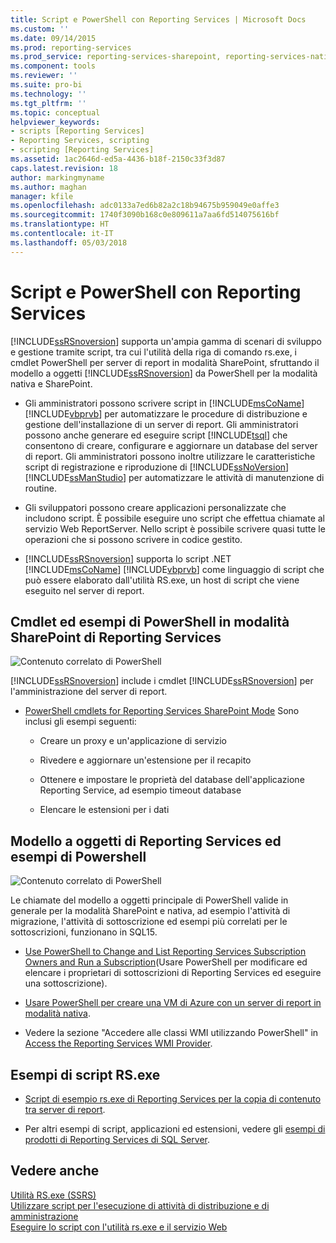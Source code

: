 ```yaml
---
title: Script e PowerShell con Reporting Services | Microsoft Docs
ms.custom: ''
ms.date: 09/14/2015
ms.prod: reporting-services
ms.prod_service: reporting-services-sharepoint, reporting-services-native
ms.component: tools
ms.reviewer: ''
ms.suite: pro-bi
ms.technology: ''
ms.tgt_pltfrm: ''
ms.topic: conceptual
helpviewer_keywords:
- scripts [Reporting Services]
- Reporting Services, scripting
- scripting [Reporting Services]
ms.assetid: 1ac2646d-ed5a-4436-b18f-2150c33f3d87
caps.latest.revision: 18
author: markingmyname
ms.author: maghan
manager: kfile
ms.openlocfilehash: adc0133a7ed6b82a2c18b94675b959049e0affe3
ms.sourcegitcommit: 1740f3090b168c0e809611a7aa6fd514075616bf
ms.translationtype: HT
ms.contentlocale: it-IT
ms.lasthandoff: 05/03/2018
---
```

# <a name="scripting-and-powershell-with-reporting-services"></a>Script e PowerShell con Reporting Services
  [!INCLUDE[ssRSnoversion](../../includes/ssrsnoversion-md.md)] supporta un'ampia gamma di scenari di sviluppo e gestione tramite script, tra cui l'utilità della riga di comando rs.exe, i cmdlet PowerShell per server di report in modalità SharePoint, sfruttando il modello a oggetti [!INCLUDE[ssRSnoversion](../../includes/ssrsnoversion-md.md)] da PowerShell per la modalità nativa e SharePoint.  
  
-   Gli amministratori possono scrivere script in [!INCLUDE[msCoName](../../includes/msconame-md.md)] [!INCLUDE[vbprvb](../../includes/vbprvb-md.md)] per automatizzare le procedure di distribuzione e gestione dell'installazione di un server di report. Gli amministratori possono anche generare ed eseguire script [!INCLUDE[tsql](../../includes/tsql-md.md)] che consentono di creare, configurare e aggiornare un database del server di report. Gli amministratori possono inoltre utilizzare le caratteristiche script di registrazione e riproduzione di [!INCLUDE[ssNoVersion](../../includes/ssnoversion-md.md)] [!INCLUDE[ssManStudio](../../includes/ssmanstudio-md.md)] per automatizzare le attività di manutenzione di routine.  
  
-   Gli sviluppatori possono creare applicazioni personalizzate che includono script. È possibile eseguire uno script che effettua chiamate al servizio Web ReportServer. Nello script è possibile scrivere quasi tutte le operazioni che si possono scrivere in codice gestito.  
  
-   [!INCLUDE[ssRSnoversion](../../includes/ssrsnoversion-md.md)] supporta lo script .NET [!INCLUDE[msCoName](../../includes/msconame-md.md)] [!INCLUDE[vbprvb](../../includes/vbprvb-md.md)] come linguaggio di script che può essere elaborato dall'utilità RS.exe, un host di script che viene eseguito nel server di report.  
  
## <a name="reporting-services-sharepoint-mode-powershell-cmdlets-and-samples"></a>Cmdlet ed esempi di PowerShell in modalità SharePoint di Reporting Services  
 ![Contenuto correlato di PowerShell](../../analysis-services/instances/install-windows/media/rs-powershellicon.jpg "Contenuto correlato di PowerShell")  
  
 [!INCLUDE[ssRSnoversion](../../includes/ssrsnoversion-md.md)] include i cmdlet [!INCLUDE[ssRSnoversion](../../includes/ssrsnoversion-md.md)] per l'amministrazione del server di report.  
  
-   [PowerShell cmdlets for Reporting Services SharePoint Mode](../../reporting-services/report-server-sharepoint/powershell-cmdlets-for-reporting-services-sharepoint-mode.md) Sono inclusi gli esempi seguenti:  
  
    -   Creare un proxy e un'applicazione di servizio  
  
    -   Rivedere e aggiornare un'estensione per il recapito  
  
    -   Ottenere e impostare le proprietà del database dell'applicazione Reporting Service, ad esempio timeout database  
  
    -   Elencare le estensioni per i dati  
  
## <a name="reporting-services-object-model-and-powershell-samples"></a>Modello a oggetti di Reporting Services ed esempi di Powershell  
 ![Contenuto correlato di PowerShell](../../analysis-services/instances/install-windows/media/rs-powershellicon.jpg "Contenuto correlato di PowerShell")  
  
 Le chiamate del modello a oggetti principale di PowerShell valide in generale per la modalità SharePoint e nativa, ad esempio l'attività di migrazione, l'attività di sottoscrizione ed esempi più correlati per le sottoscrizioni, funzionano in SQL15.  
  
-   [Use PowerShell to Change and List Reporting Services Subscription Owners and Run a Subscription](../../reporting-services/subscriptions/manage-subscription-owners-and-run-subscription-powershell.md)(Usare PowerShell per modificare ed elencare i proprietari di sottoscrizioni di Reporting Services ed eseguire una sottoscrizione).  
  
-   [Usare PowerShell per creare una VM di Azure con un server di report in modalità nativa](http://msdn.microsoft.com/library/azure/dn449661.aspx).  
  
-   Vedere la sezione "Accedere alle classi WMI utilizzando PowerShell" in [Access the Reporting Services WMI Provider](../../reporting-services/tools/access-the-reporting-services-wmi-provider.md).  
  

## <a name="rsexe-scripting-samples"></a>Esempi di script RS.exe  
  
-   [Script di esempio rs.exe di Reporting Services per la copia di contenuto tra server di report](../../reporting-services/tools/sample-reporting-services-rs-exe-script-to-copy-content-between-report-servers.md).  
  
-   Per altri esempi di script, applicazioni ed estensioni, vedere gli [esempi di prodotti di Reporting Services di SQL Server](http://go.microsoft.com/fwlink/?LinkId=177889).  
  
## <a name="see-also"></a>Vedere anche  
 [Utilità RS.exe &#40;SSRS&#41;](../../reporting-services/tools/rs-exe-utility-ssrs.md)   
 [Utilizzare script per l'esecuzione di attività di distribuzione e di amministrazione](../../reporting-services/tools/script-deployment-and-administrative-tasks.md)   
 [Eseguire lo script con l'utilità rs.exe e il servizio Web](../../reporting-services/tools/script-with-the-rs-exe-utility-and-the-web-service.md)  
  
  
